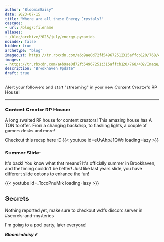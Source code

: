 ```yaml
---
author: "BloominDaisy"
date: 2023-07-15
title: "Where are all these Energy Crystals?"
cascade:
- url: /blog/:filename
aliases:
- /blog/archive/2023/july/energy-pyramids
noindex: false
hidden: true
archetype: "blog"
imagecust: https://tr.rbxcdn.com/a6b9ae0d72fd549672512315affcb120/768/432/Image/Png
images:
- https://tr.rbxcdn.com/a6b9ae0d72fd549672512315affcb120/768/432/Image/Png
description: "Brookhaven Update"
draft: true
---
```


Alert your followers and start "streaming" in your new Content Creator's RP House!

---

### **Content Creator RP House**: 

A long awaited RP house for content creators! This amazing house has A TON to offer. From a changing backdrop, to flashing lights, a couple of gamers desks and more!

Checkout this recap here :D
{{< youtube id=eUvAhpJ1QWs loading=lazy >}}


### **Summer Slide**: 

It's back! You know what that means? It's officially summer in Brookhaven, and the timing couldn't be better! Just like last years slide, you have different slide options to enhance the fun!

{{< youtube id=_TccoPnuMrk loading=lazy >}}


## Secrets

Nothing reported yet, make sure to checkout wolfs discord server in #secrets-and-mysteries 

I'm going to a pool party, later everyone!

_**Bloomindaisy**_ <span class="nowrap"><span class="emojify">💕</span>